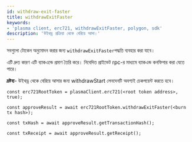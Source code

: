 ```yaml
---
id: withdraw-exit-faster
title: withdrawExitFaster
keywords:
- 'plasma client, erc721, withdrawExitFaster, polygon, sdk'
description: 'উইথড্র প্রক্রিয়া থেকে বেরিয়ে আসা।'
---
```


সবগুলো টোকেন অনুমোদন করার জন্য `withdrawExitFaster`পদ্ধতি ব্যবহার করা যাবে।

এটি দ্রুত কারণ এটি ব্যাকএন্ডে প্রমাণ তৈরি করে। নিবেদিত প্রাইভেট rpc-র মাধ্যমে ব্যাকএন্ড কনফিগার করা যেতে পারে।

**দ্রষ্টব্য**- উইথড্র থেকে বেরিয়ে আসার জন্য withdrawStart লেনদেনটি অবশ্যই চেকপয়েন্ট করতে হবে।

```
const erc721RootToken = plasmaClient.erc721(<root token address>, true);

const approveResult = await erc721RootToken.withdrawExitFaster(<burn tx hash>);

const txHash = await approveResult.getTransactionHash();

const txReceipt = await approveResult.getReceipt();

```
